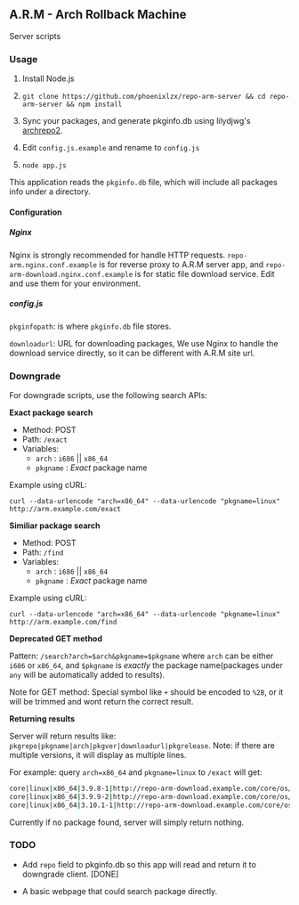 ## A.R.M - Arch Rollback Machine
Server scripts

### Usage

1. Install Node.js

2. `git clone https://github.com/phoenixlzx/repo-arm-server && cd repo-arm-server && npm install`

3. Sync your packages, and generate pkginfo.db using lilydjwg's [archrepo2](https://github.com/lilydjwg/archrepo2).

4. Edit `config.js.example` and rename to `config.js`

5. `node app.js`

This application reads the `pkginfo.db` file, which will include all packages info under a directory.

#### Configuration

##### Nginx 
Nginx is strongly recommended for handle HTTP requests. `repo-arm.nginx.conf.example` is for reverse proxy to A.R.M server app, and `repo-arm-download.nginx.conf.example` is for static file download service. Edit and use them for your environment.

##### config.js
`pkginfopath`: is where `pkginfo.db` file stores.

`downloadurl`: URL for downloading packages, We use Nginx to handle the download service directly, so it can be different with A.R.M site url.

### Downgrade

For downgrade scripts, use the following search APIs:

**Exact package search**

* Method: POST
* Path: `/exact`
* Variables:
    - `arch` : `i686` || `x86_64`
    - `pkgname` : _Exact_ package name

Example using cURL:

`curl --data-urlencode "arch=x86_64" --data-urlencode "pkgname=linux" http://arm.example.com/exact`

**Similiar package search**

* Method: POST
* Path: `/find`
* Variables:
    - `arch` : `i686` || `x86_64`
    - `pkgname` : _Exact_ package name

Example using cURL:

`curl --data-urlencode "arch=x86_64" --data-urlencode "pkgname=linux" http://arm.example.com/find`

**Deprecated GET method**

Pattern: `/search?arch=$arch&pkgname=$pkgname`
where `arch` can be either `i686` or `x86_64`, and `$pkgname` is _exactly_ the package name(packages under `any` will be automatically added to results).

Note for GET method: Special symbol like `+` should be encoded to `%2B`, or it will be trimmed and wont return the correct result.

**Returning results**

Server will return results like:
`pkgrepo|pkgname|arch|pkgver|downloadurl|pkgrelease`. Note: if there are multiple versions, it will display as multiple lines.

For example:
query `arch=x86_64` and `pkgname=linux` to `/exact`
will get:
```bash
core|linux|x86_64|3.9.8-1|http://repo-arm-download.example.com/core/os/x86_64/linux-3.9.8-1-x86_64.pkg.tar.xz|1
core|linux|x86_64|3.9.9-2|http://repo-arm-download.example.com/core/os/x86_64/linux-3.9.9-1-x86_64.pkg.tar.xz|2
core|linux|x86_64|3.10.1-1|http://repo-arm-download.example.com/core/os/x86_64/linux-3.10.1-1-x86_64.pkg.tar.xz|1
```
Currently if no package found, server will simply return nothing.

### TODO

* Add `repo` field to pkginfo.db so this app will read and return it to downgrade client. [DONE]

* A basic webpage that could search package directly.
